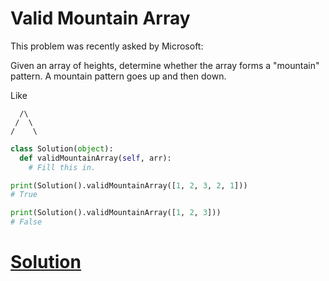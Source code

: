 # Valid Mountain Array

This problem was recently asked by Microsoft:

Given an array of heights, determine whether the array forms a "mountain" pattern. A mountain pattern goes up and then down.

Like
```
  /\
 /  \
/    \
```
```python
class Solution(object):
  def validMountainArray(self, arr):
    # Fill this in.

print(Solution().validMountainArray([1, 2, 3, 2, 1]))
# True

print(Solution().validMountainArray([1, 2, 3]))
# False
```

# [Solution](solution.md)